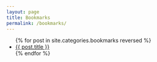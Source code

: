 ```yaml
---
layout: page
title: Bookmarks
permalink: /bookmarks/
---
```

<ul>
{% for post in site.categories.bookmarks reversed %}
  <li><a href="{{ post.url }}">{{ post.title }}</a></li>
{% endfor %}
</ul>
